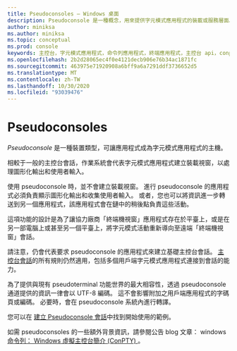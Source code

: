 ```yaml
---
title: Pseudoconsoles – Windows 桌面
description: Pseudoconsole 是一種概念，用來提供字元模式應用程式的裝載或服務層面。
author: miniksa
ms.author: miniksa
ms.topic: conceptual
ms.prod: console
keywords: 主控台，字元模式應用程式，命令列應用程式，終端應用程式，主控台 api，conpty，pseudoconsole
ms.openlocfilehash: 2b2d28065ec4f0e4121decb906e76b34ac1871fc
ms.sourcegitcommit: 463975e71920908a6bff9a6a7291ddf3736652d5
ms.translationtype: MT
ms.contentlocale: zh-TW
ms.lasthandoff: 10/30/2020
ms.locfileid: "93039476"
---
```

# <a name="pseudoconsoles"></a>Pseudoconsoles

*Pseudoconsole* 是一種裝置類型，可讓應用程式成為字元模式應用程式的主機。

相較于一般的主控台會話，作業系統會代表字元模式應用程式建立裝載視窗，以處理圖形化輸出和使用者輸入。

使用 pseudoconsole 時，並不會建立裝載視窗。 進行 pseudoconsole 的應用程式必須負責顯示圖形化輸出和收集使用者輸入。 或者，您也可以將資訊進一步轉送到另一個應用程式，該應用程式會在鏈中的稍後點負責這些活動。

這項功能的設計是為了讓協力廠商「終端機視窗」應用程式存在於平臺上，或是在另一部電腦上或甚至另一個平臺上，將字元模式活動重新導向至遠端「終端機視窗」會話。

請注意，仍會代表要求 pseudoconsole 的應用程式來建立基礎主控台會話。 [主控台會話](consoles.md)的所有規則仍然適用，包括多個用戶端字元模式應用程式連接到會話的能力。

為了提供與現有 pseudoterminal 功能世界的最大相容性，透過 pseudoconsole 通道提供的資訊一律會以 UTF-8 編碼。 這不會影響附加之用戶端應用程式的字碼頁或編碼。 必要時，會在 pseudoconsole 系統內進行轉譯。

您可以在 [建立 Pseudoconsole 會話](creating-a-pseudoconsole-session.md)中找到開始使用的範例。

如需 pseudoconsoles 的一些額外背景資訊，請參閱公告 blog 文章： windows [命令列： Windows 虛擬主控台簡介 (ConPTY) ](https://blogs.msdn.microsoft.com/commandline/2018/08/02/windows-command-line-introducing-the-windows-pseudo-console-conpty/)。
